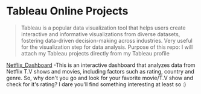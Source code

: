 # Tableau Online Projects
>Tableau is a popular data visualization tool that helps users create interactive and informative visualizations from diverse datasets, fostering data-driven decision-making across industries. Very useful for the visualization step for data analysis.
>Purpose of this repo: I will attach my Tableau projects directly from my Tableau profile
>
[Netflix_Dashboard](https://public.tableau.com/shared/DG4YWYZ72?:display_count=n&:origin=viz_share_link) -This is an interactive dashboard that analyzes data from Netflix T.V shows and movies, including factors such as rating, country and genre.   So, why don't you go and look for your favorite movie/T.V show and check for it's rating? I dare you'll find something interesting at least so :)
